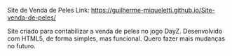Site de Venda de Peles
Link: https://guilherme-miqueletti.github.io/Site-venda-de-peles/

Site criado para contabilizar a venda de peles no jogo DayZ.
Desenvolvido com HTML5, de forma simples, mas funcional.
Quero fazer mais mudanças no futuro.
